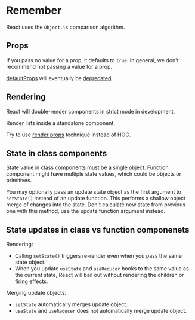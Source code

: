 # Remember

React uses the `Object.is` comparison algorithm.

## Props

If you pass no value for a prop, it defaults to `true`. In general, we don't recommend not passing a value for a prop.

[defaultProps](https://reactjs.org/docs/typechecking-with-proptypes.html#default-prop-values) will eventually be [deprecated](https://twitter.com/hswolff/status/1133759319571345408).

## Rendering

React will double-render components in strict mode in development.

Render lists inside a standalone component.

Try to use [render props](https://reactjs.org/docs/render-props.html) technique instead of HOC.

## State in class components

State value in class components must be a single object. Function component might have multiple state values, which
could be objects or primitives.

You may optionally pass an update state object as the first argument to `setState()` instead of an update function. This
performs a shallow object merge of changes into the state. Don't calculate new state from previous one with this method,
use the update function argument instead.

## State updates in class vs function componenets

Rendering:

* Calling `setState()` triggers re-render even when you pass the same state object. 
* When you update `useState` and `useReducer` hooks to the same value as the current state, React will bail out without
  rendering the children or firing effects. 

Merging update objects:

* `setState` automatically merges update object.
* `useState` and `useReducer` does not automatically merge update object.
